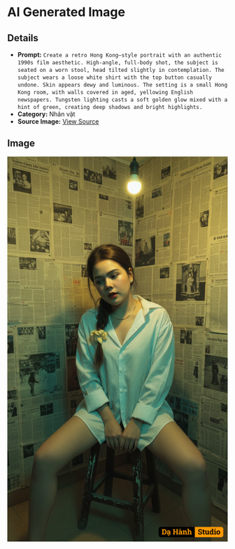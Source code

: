 # AI Generated Image

## Details
- **Prompt:** `Create a retro Hong Kong–style portrait with an authentic 1990s film aesthetic. High-angle, full-body shot, the subject is seated on a worn stool, head tilted slightly in contemplation. The subject wears a loose white shirt with the top button casually undone. Skin appears dewy and luminous. The setting is a small Hong Kong room, with walls covered in aged, yellowing English newspapers. Tungsten lighting casts a soft golden glow mixed with a hint of green, creating deep shadows and bright highlights.`
- **Category:** Nhân vật
- **Source Image:** [View Source](https://raw.githubusercontent.com/lenzcomvth/ImageLibrary/main/Female.png)

## Image
![AI Generated Image](./image-2025-10-03T15-31-58-450Z.png)